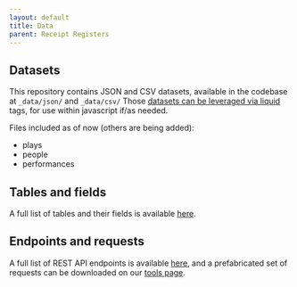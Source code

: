 ```yaml
---
layout: default
title: Data
parent: Receipt Registers
---
```


## Datasets

This repository contains JSON and CSV datasets, available in the codebase at `_data/json/` and `_data/csv/` Those [datasets can be leveraged via liquid](https://jekyllrb.com/docs/datafiles/) tags, for use within javascript if/as needed.

Files included as of now (others are being added):

- plays
- people
- performances

## Tables and fields

A full list of tables and their fields is available [here](/tables).

## Endpoints and requests

A full list of REST API endpoints is available [here](/endpoints), and a prefabricated set of requests can be downloaded on our [tools page](/tools).
